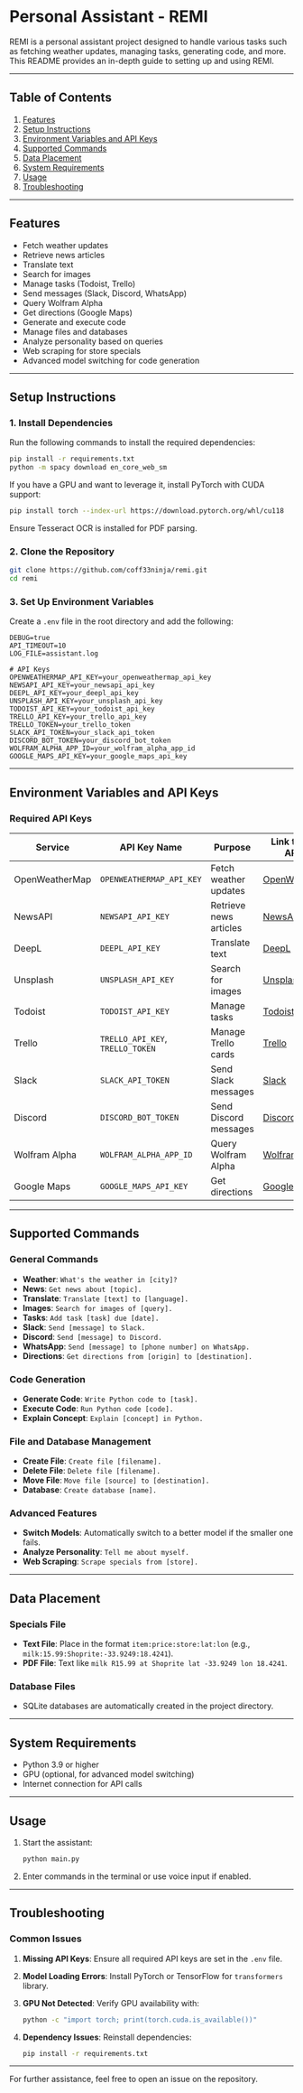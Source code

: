 # Personal Assistant - REMI

REMI is a personal assistant project designed to handle various tasks such as fetching weather updates, managing tasks, generating code, and more. This README provides an in-depth guide to setting up and using REMI.

---

## Table of Contents

1. [Features](#features)
2. [Setup Instructions](#setup-instructions)
3. [Environment Variables and API Keys](#environment-variables-and-api-keys)
4. [Supported Commands](#supported-commands)
5. [Data Placement](#data-placement)
6. [System Requirements](#system-requirements)
7. [Usage](#usage)
8. [Troubleshooting](#troubleshooting)

---

## Features

- Fetch weather updates
- Retrieve news articles
- Translate text
- Search for images
- Manage tasks (Todoist, Trello)
- Send messages (Slack, Discord, WhatsApp)
- Query Wolfram Alpha
- Get directions (Google Maps)
- Generate and execute code
- Manage files and databases
- Analyze personality based on queries
- Web scraping for store specials
- Advanced model switching for code generation

---

## Setup Instructions

### 1. Install Dependencies

Run the following commands to install the required dependencies:

```bash
pip install -r requirements.txt
python -m spacy download en_core_web_sm
```

If you have a GPU and want to leverage it, install PyTorch with CUDA support:

```bash
pip install torch --index-url https://download.pytorch.org/whl/cu118
```

Ensure Tesseract OCR is installed for PDF parsing.

### 2. Clone the Repository

```bash
git clone https://github.com/coff33ninja/remi.git
cd remi
```

### 3. Set Up Environment Variables

Create a `.env` file in the root directory and add the following:

```env
DEBUG=true
API_TIMEOUT=10
LOG_FILE=assistant.log

# API Keys
OPENWEATHERMAP_API_KEY=your_openweathermap_api_key
NEWSAPI_API_KEY=your_newsapi_api_key
DEEPL_API_KEY=your_deepl_api_key
UNSPLASH_API_KEY=your_unsplash_api_key
TODOIST_API_KEY=your_todoist_api_key
TRELLO_API_KEY=your_trello_api_key
TRELLO_TOKEN=your_trello_token
SLACK_API_TOKEN=your_slack_api_token
DISCORD_BOT_TOKEN=your_discord_bot_token
WOLFRAM_ALPHA_APP_ID=your_wolfram_alpha_app_id
GOOGLE_MAPS_API_KEY=your_google_maps_api_key
```

---

## Environment Variables and API Keys

### Required API Keys

| Service            | API Key Name               | Purpose                          | Link to Obtain API Key |
|--------------------|----------------------------|----------------------------------|------------------------|
| OpenWeatherMap     | `OPENWEATHERMAP_API_KEY`   | Fetch weather updates            | [OpenWeatherMap](https://home.openweathermap.org/users/sign_up) |
| NewsAPI            | `NEWSAPI_API_KEY`          | Retrieve news articles           | [NewsAPI](https://newsapi.org/register) |
| DeepL              | `DEEPL_API_KEY`            | Translate text                   | [DeepL](https://www.deepl.com/pro#developer) |
| Unsplash           | `UNSPLASH_API_KEY`         | Search for images                | [Unsplash](https://unsplash.com/developers) |
| Todoist            | `TODOIST_API_KEY`          | Manage tasks                     | [Todoist](https://developer.todoist.com/appconsole.html) |
| Trello             | `TRELLO_API_KEY`, `TRELLO_TOKEN` | Manage Trello cards      | [Trello](https://trello.com/app-key) |
| Slack              | `SLACK_API_TOKEN`          | Send Slack messages              | [Slack](https://api.slack.com/apps) |
| Discord            | `DISCORD_BOT_TOKEN`        | Send Discord messages            | [Discord](https://discord.com/developers/applications) |
| Wolfram Alpha      | `WOLFRAM_ALPHA_APP_ID`     | Query Wolfram Alpha              | [Wolfram Alpha](https://developer.wolframalpha.com/portal/myapps/) |
| Google Maps        | `GOOGLE_MAPS_API_KEY`      | Get directions                   | [Google Maps](https://developers.google.com/maps/documentation/javascript/get-api-key) |

---

## Supported Commands

### General Commands

- **Weather**: `What's the weather in [city]?`
- **News**: `Get news about [topic].`
- **Translate**: `Translate [text] to [language].`
- **Images**: `Search for images of [query].`
- **Tasks**: `Add task [task] due [date].`
- **Slack**: `Send [message] to Slack.`
- **Discord**: `Send [message] to Discord.`
- **WhatsApp**: `Send [message] to [phone number] on WhatsApp.`
- **Directions**: `Get directions from [origin] to [destination].`

### Code Generation

- **Generate Code**: `Write Python code to [task].`
- **Execute Code**: `Run Python code [code].`
- **Explain Concept**: `Explain [concept] in Python.`

### File and Database Management

- **Create File**: `Create file [filename].`
- **Delete File**: `Delete file [filename].`
- **Move File**: `Move file [source] to [destination].`
- **Database**: `Create database [name].`

### Advanced Features

- **Switch Models**: Automatically switch to a better model if the smaller one fails.
- **Analyze Personality**: `Tell me about myself.`
- **Web Scraping**: `Scrape specials from [store].`

---

## Data Placement

### Specials File

- **Text File**: Place in the format `item:price:store:lat:lon` (e.g., `milk:15.99:Shoprite:-33.9249:18.4241`).
- **PDF File**: Text like `milk R15.99 at Shoprite lat -33.9249 lon 18.4241`.

### Database Files

- SQLite databases are automatically created in the project directory.

---

## System Requirements

- Python 3.9 or higher
- GPU (optional, for advanced model switching)
- Internet connection for API calls

---

## Usage

1. Start the assistant:

   ```bash
   python main.py
   ```

2. Enter commands in the terminal or use voice input if enabled.

---

## Troubleshooting

### Common Issues

1. **Missing API Keys**: Ensure all required API keys are set in the `.env` file.
2. **Model Loading Errors**: Install PyTorch or TensorFlow for `transformers` library.
3. **GPU Not Detected**: Verify GPU availability with:

   ```bash
   python -c "import torch; print(torch.cuda.is_available())"
   ```

4. **Dependency Issues**: Reinstall dependencies:

   ```bash
   pip install -r requirements.txt
   ```

---

For further assistance, feel free to open an issue on the repository.
